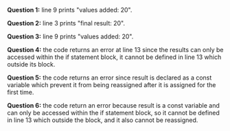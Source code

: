 **Question 1:** line 9 prints "values added: 20".

**Question 2:** line 3 prints "final result: 20".

**Question 3:** line 9 prints "values added: 20".

**Question 4:** the code returns an error at line 13 since the results can only be accessed within the if statement block, it cannot be defined in line 13 which outside its block.

**Question 5:** the code returns an error since result is declared as a const variable which prevent it from being reassigned after it is assigned for the first time.

**Question 6:** the code return an error because result is a const variable and can only be accessed within the if statement block, so it cannot be defined in line 13 which outside the block, and it also cannot be reassigned.
